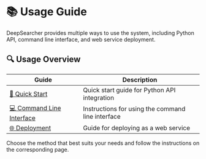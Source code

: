 # 📚 Usage Guide

DeepSearcher provides multiple ways to use the system, including Python API, command line interface, and web service deployment.

## 🔍 Usage Overview

| Guide | Description |
|-------|-------------|
| [🚀 Quick Start](quick_start.md) | Quick start guide for Python API integration |
| [💻 Command Line Interface](cli.md) | Instructions for using the command line interface |
| [🌐 Deployment](deployment.md) | Guide for deploying as a web service |

Choose the method that best suits your needs and follow the instructions on the corresponding page.
